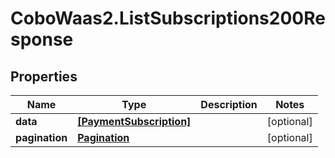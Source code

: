 # CoboWaas2.ListSubscriptions200Response

## Properties

Name | Type | Description | Notes
------------ | ------------- | ------------- | -------------
**data** | [**[PaymentSubscription]**](PaymentSubscription.md) |  | [optional] 
**pagination** | [**Pagination**](Pagination.md) |  | [optional] 


